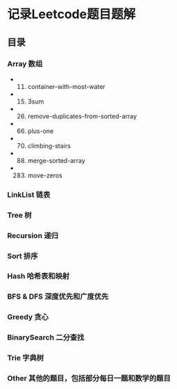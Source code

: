 # 记录Leetcode题目题解

## 目录

### Array 数组
- 11. container-with-most-water
- 15. 3sum
- 26. remove-duplicates-from-sorted-array
- 66. plus-one
- 70. climbing-stairs
- 88. merge-sorted-array
- 283. move-zeros

### LinkList 链表

### Tree 树

### Recursion 递归

### Sort 排序

### Hash 哈希表和映射

### BFS & DFS 深度优先和广度优先

### Greedy 贪心

### BinarySearch 二分查找

### Trie 字典树

### Other 其他的题目，包括部分每日一题和数学的题目